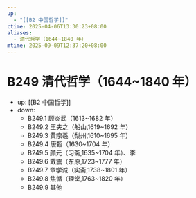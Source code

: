 ```yaml
---
up:
  - "[[B2 中国哲学]]"
ctime: 2025-04-06T13:30:23+08:00
aliases:
  - 清代哲学（1644~1840 年）
mtime: 2025-09-09T12:37:20+08:00
---
```


# B249 清代哲学（1644~1840 年）

- up: [[B2 中国哲学]]
- down:	
	- B249.1 顾炎武（1613~1682 年）
	- B249.2 王夫之（船山,1619~1692 年）
	- B249.3 黄宗羲（梨州,1610~1695 年）
	- B249.4 唐甄（1630~1704 年）
	- B249.5 颜元（习斋,1635~1704 年）、李
	- B249.6 戴震（东原,1723~1777 年）
	- B249.7 章学诚（实斋,1738~1801 年）
	- B249.8 焦循（理堂,1763~1820 年）
	- B249.9 其他
	
